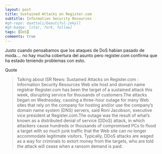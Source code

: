 ```yaml
---
layout: post
title: Sustained Attacks on Register.com 
subtitle: Information Security Resources
#gh-repo: daattali/beautiful-jekyll
#gh-badge: [star, fork, follow]
tags: [DoS]
comments: true
---
```


Justo cuando pensabamos que los ataques de DoS habian pasado de moda…. no hay mucha cobertura del asunto pero register.com confirma que ha estado teniendo problemas con esto. 

Quote

> Talking about ISR News: Sustained Attacks on Register.com : Information Security Resources
Web site host and domain name registrar Register.com has been the target of a sustained attack this week, disrupting service for thousands of customers.The attacks began on Wednesday, causing a three-hour outage for many Web sites that rely on the company for hosting and/or use the company’s domain name system (DNS) servers, said Roni Jacobson, executive vice president at Register.com.The outage was the result of what’s known as a distributed denial of service (DDoS) attack, in which attackers cause hundreds or thousands of compromised PCs to flood a target with so much junk traffic that the Web site can no longer accommodate legitimate visitors. Typically, DDoS attacks are waged as a way for criminals to extort money from the targets, who are told the attack will cease when a ransom demand is paid.